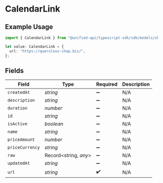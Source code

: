 # CalendarLink

## Example Usage

```typescript
import { CalendarLink } from "@unified-api/typescript-sdk/sdk/models/shared";

let value: CalendarLink = {
  url: "https://querulous-chap.biz/",
};
```

## Fields

| Field                 | Type                  | Required              | Description           |
| --------------------- | --------------------- | --------------------- | --------------------- |
| `createdAt`           | *string*              | :heavy_minus_sign:    | N/A                   |
| `description`         | *string*              | :heavy_minus_sign:    | N/A                   |
| `duration`            | *number*              | :heavy_minus_sign:    | N/A                   |
| `id`                  | *string*              | :heavy_minus_sign:    | N/A                   |
| `isActive`            | *boolean*             | :heavy_minus_sign:    | N/A                   |
| `name`                | *string*              | :heavy_minus_sign:    | N/A                   |
| `priceAmount`         | *number*              | :heavy_minus_sign:    | N/A                   |
| `priceCurrency`       | *string*              | :heavy_minus_sign:    | N/A                   |
| `raw`                 | Record<string, *any*> | :heavy_minus_sign:    | N/A                   |
| `updatedAt`           | *string*              | :heavy_minus_sign:    | N/A                   |
| `url`                 | *string*              | :heavy_check_mark:    | N/A                   |